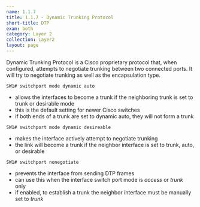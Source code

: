 ```yaml
---
name: 1.1.7
title: 1.1.7 - Dynamic Trunking Protocol
short-title: DTP
exam: both
category: Layer 2
collection: Layer2
layout: page
---
```

Dynamic Trunking Protocol is a Cisco proprietary protocol that, when configured, attempts to negotiate trunking between two connected ports. It will try to negotiate trunking as well as the encapsulation type.


`SW1# switchport mode dynamic auto`

- allows the interfaces to become a trunk if the neighboring trunk is set to trunk or desirable mode
- this is the default setting for newer Cisco switches
- if both ends of a trunk are set to dynamic auto, they will not form a trunk

`SW1# switchport mode dynamic desireable`
- makes the interface actively attempt to negotiate trunking
- the link will become a trunk if the neighbor interface is set to trunk, auto, or desirable

`SW1# switchport nonegotiate`
- prevents the interface from sending DTP frames
- can use this when the interface switch port mode is *access* or *trunk* only
- if enabled, to establish a trunk the neighbor interface must be manually set to *trunk*